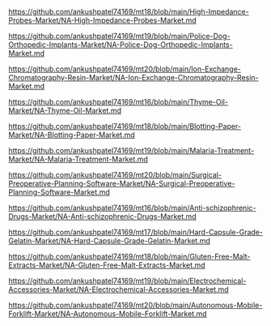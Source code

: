 <p><a href="https://github.com/ankushpatel74169/mt18/blob/main/High-Impedance-Probes-Market/NA-High-Impedance-Probes-Market.md">https://github.com/ankushpatel74169/mt18/blob/main/High-Impedance-Probes-Market/NA-High-Impedance-Probes-Market.md</a></p><p><a href="https://github.com/ankushpatel74169/mt19/blob/main/Police-Dog-Orthopedic-Implants-Market/NA-Police-Dog-Orthopedic-Implants-Market.md">https://github.com/ankushpatel74169/mt19/blob/main/Police-Dog-Orthopedic-Implants-Market/NA-Police-Dog-Orthopedic-Implants-Market.md</a></p><p><a href="https://github.com/ankushpatel74169/mt20/blob/main/Ion-Exchange-Chromatography-Resin-Market/NA-Ion-Exchange-Chromatography-Resin-Market.md">https://github.com/ankushpatel74169/mt20/blob/main/Ion-Exchange-Chromatography-Resin-Market/NA-Ion-Exchange-Chromatography-Resin-Market.md</a></p><p><a href="https://github.com/ankushpatel74169/mt16/blob/main/Thyme-Oil-Market/NA-Thyme-Oil-Market.md">https://github.com/ankushpatel74169/mt16/blob/main/Thyme-Oil-Market/NA-Thyme-Oil-Market.md</a></p><p><a href="https://github.com/ankushpatel74169/mt18/blob/main/Blotting-Paper-Market/NA-Blotting-Paper-Market.md">https://github.com/ankushpatel74169/mt18/blob/main/Blotting-Paper-Market/NA-Blotting-Paper-Market.md</a></p><p><a href="https://github.com/ankushpatel74169/mt19/blob/main/Malaria-Treatment-Market/NA-Malaria-Treatment-Market.md">https://github.com/ankushpatel74169/mt19/blob/main/Malaria-Treatment-Market/NA-Malaria-Treatment-Market.md</a></p><p><a href="https://github.com/ankushpatel74169/mt20/blob/main/Surgical-Preoperative-Planning-Software-Market/NA-Surgical-Preoperative-Planning-Software-Market.md">https://github.com/ankushpatel74169/mt20/blob/main/Surgical-Preoperative-Planning-Software-Market/NA-Surgical-Preoperative-Planning-Software-Market.md</a></p><p><a href="https://github.com/ankushpatel74169/mt16/blob/main/Anti-schizophrenic-Drugs-Market/NA-Anti-schizophrenic-Drugs-Market.md">https://github.com/ankushpatel74169/mt16/blob/main/Anti-schizophrenic-Drugs-Market/NA-Anti-schizophrenic-Drugs-Market.md</a></p><p><a href="https://github.com/ankushpatel74169/mt17/blob/main/Hard-Capsule-Grade-Gelatin-Market/NA-Hard-Capsule-Grade-Gelatin-Market.md">https://github.com/ankushpatel74169/mt17/blob/main/Hard-Capsule-Grade-Gelatin-Market/NA-Hard-Capsule-Grade-Gelatin-Market.md</a></p><p><a href="https://github.com/ankushpatel74169/mt18/blob/main/Gluten-Free-Malt-Extracts-Market/NA-Gluten-Free-Malt-Extracts-Market.md">https://github.com/ankushpatel74169/mt18/blob/main/Gluten-Free-Malt-Extracts-Market/NA-Gluten-Free-Malt-Extracts-Market.md</a></p><p><a href="https://github.com/ankushpatel74169/mt19/blob/main/Electrochemical-Accessories-Market/NA-Electrochemical-Accessories-Market.md">https://github.com/ankushpatel74169/mt19/blob/main/Electrochemical-Accessories-Market/NA-Electrochemical-Accessories-Market.md</a></p><p><a href="https://github.com/ankushpatel74169/mt20/blob/main/Autonomous-Mobile-Forklift-Market/NA-Autonomous-Mobile-Forklift-Market.md">https://github.com/ankushpatel74169/mt20/blob/main/Autonomous-Mobile-Forklift-Market/NA-Autonomous-Mobile-Forklift-Market.md</a></p>
